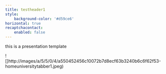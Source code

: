 ```yaml
---
title: testheader1
style:
    background-color: '#d59ce6'
horizontal: true
recaptchacontact:
    enabled: false
---
```


this is a presentation template

![]http://images/a/5/5/0/4/a550452456c10072b7d8ecf63b3240b6c6f62f53-homeuniversitytabber1.jpeg)
